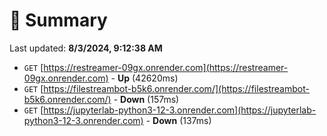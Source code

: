 # 📖 Summary
Last updated: **8/3/2024, 9:12:38 AM**

- `GET` [https://restreamer-09gx.onrender.com](https://restreamer-09gx.onrender.com) - **Up** (42620ms)
- `GET` [https://filestreambot-b5k6.onrender.com/](https://filestreambot-b5k6.onrender.com/) - **Down** (157ms)
- `GET` [https://jupyterlab-python3-12-3.onrender.com](https://jupyterlab-python3-12-3.onrender.com) - **Down** (137ms)
